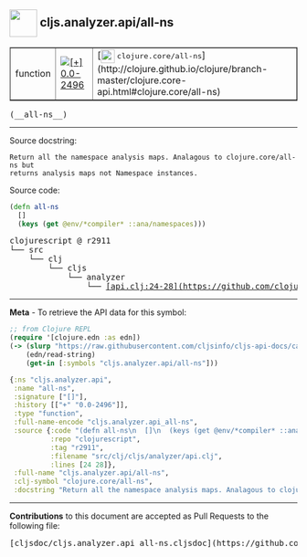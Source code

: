 ## <img width="48px" valign="middle" src="http://i.imgur.com/Hi20huC.png"> cljs.analyzer.api/all-ns

 <table border="1">
<tr>

<td>function</td>
<td><a href="https://github.com/cljsinfo/cljs-api-docs/tree/0.0-2496"><img valign="middle" alt="[+] 0.0-2496" src="https://img.shields.io/badge/+-0.0--2496-lightgrey.svg"></a> </td>
<td>
[<img height="24px" valign="middle" src="http://i.imgur.com/1GjPKvB.png"> <samp>clojure.core/all-ns</samp>](http://clojure.github.io/clojure/branch-master/clojure.core-api.html#clojure.core/all-ns)
</td>
</tr>
</table>

 <samp>
(__all-ns__)<br>
</samp>

---




Source docstring:

```
Return all the namespace analysis maps. Analagous to clojure.core/all-ns but
returns analysis maps not Namespace instances.
```

Source code:

```clj
(defn all-ns
  []
  (keys (get @env/*compiler* ::ana/namespaces)))
```

 <pre>
clojurescript @ r2911
└── src
    └── clj
        └── cljs
            └── analyzer
                └── <ins>[api.clj:24-28](https://github.com/clojure/clojurescript/blob/r2911/src/clj/cljs/analyzer/api.clj#L24-L28)</ins>
</pre>


---

__Meta__ - To retrieve the API data for this symbol:

```clj
;; from Clojure REPL
(require '[clojure.edn :as edn])
(-> (slurp "https://raw.githubusercontent.com/cljsinfo/cljs-api-docs/catalog/cljs-api.edn")
    (edn/read-string)
    (get-in [:symbols "cljs.analyzer.api/all-ns"]))
```

```clj
{:ns "cljs.analyzer.api",
 :name "all-ns",
 :signature ["[]"],
 :history [["+" "0.0-2496"]],
 :type "function",
 :full-name-encode "cljs.analyzer.api_all-ns",
 :source {:code "(defn all-ns\n  []\n  (keys (get @env/*compiler* ::ana/namespaces)))",
          :repo "clojurescript",
          :tag "r2911",
          :filename "src/clj/cljs/analyzer/api.clj",
          :lines [24 28]},
 :full-name "cljs.analyzer.api/all-ns",
 :clj-symbol "clojure.core/all-ns",
 :docstring "Return all the namespace analysis maps. Analagous to clojure.core/all-ns but\nreturns analysis maps not Namespace instances."}

```

---

__Contributions__ to this document are accepted as Pull Requests to the following file:

 <pre>
[cljsdoc/cljs.analyzer.api_all-ns.cljsdoc](https://github.com/cljsinfo/cljs-api-docs/blob/master/cljsdoc/cljs.analyzer.api_all-ns.cljsdoc)
</pre>

